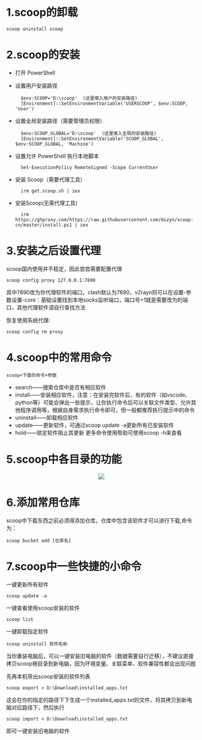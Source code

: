 # 1.scoop的卸载

    scoop uninstall scoop

# 2.scoop的安装

* 打开 PowerShell

* 设置用户安装路径

        $env:SCOOP='D:\scoop'  (这里填入用户的安装路径)
        [Environment]::SetEnvironmentVariable('USERSCOOP', $env:SCOOP, 'User')

* 设置全局安装路径（需要管理员权限）

        $env:SCOOP_GLOBAL='D:\scoop'  (这里填入全局的安装路径)
        [Environment]::SetEnvironmentVariable('SCOOP_GLOBAL', $env:SCOOP_GLOBAL, 'Machine')

* 设置允许 PowerShell 执行本地脚本

        Set-ExecutionPolicy RemoteSigned -Scope CurrentUser

* 安装 Scoop（需要代理工具）

        irm get.scoop.sh | iex

* 安装Scoop(无需代理工具)

        irm https://ghproxy.com/https://raw.githubusercontent.com/duzyn/scoop-cn/master/install.ps1 | iex

# 3.安装之后设置代理

scoop国内使用并不稳定，因此尝尝需要配置代理

    scoop config proxy 127.0.0.1:7890

其中7890改为你代理软件的端口，clash默认为7890，v2rayn则可以在设置-参数设置-core：基础设置找到本地socks监听端口，端口号+1就是需要改为的端口，其他代理软件请自行查找方法

恢复使用系统代理:

    scoop config rm proxy

# 4.scoop中的常用命令

    scoop+下面的命令+参数

* search——搜索仓库中是否有相应软件
* install——安装相应软件，注意：在安装完软件后，有的软件（如vscode、python等）可能会弹出一些提示，让你执行命令后可以关联文件类型、允许其他程序调用等，根据自身需求执行命令即可，但一般都推荐执行提示中的命令
* uninstall——卸载相应软件
* update——更新软件，可通过scoop update -a更新所有已安装软件
* hold——锁定软件阻止其更新 更多命令使用帮助可使用scoop -h来查看

# 5.scoop中各目录的功能

<div align="center"><img src="https://cdn.jsdelivr.net/gh/lcekold/blogimage@main/CUG/1.webp"></div>

# 6.添加常用仓库

scoop中下载东西之前必须得添加仓库，仓库中包含该软件才可以进行下载,命令为：

    scoop bucket add [仓库名]

# 7.scoop中一些快捷的小命令

一键更新所有软件

    scoop update -a

一键查看使用scoop安装的软件

    scoop list

一键卸载指定软件

    scoop uninstall 软件名称

当你重装电脑后，可以一键安装旧电脑的软件（数据需要自行迁移），不建议直接拷贝scoop根目录到新电脑，因为环境变量、关联菜单、软件兼容性都会出现问题

先再本机导出scoop安装的软件列表

    scoop export > D:\Download\installed_apps.txt

这会在你的指定的路径下下生成一个installed_apps.txt的文件，将其拷贝到新电脑对应路径下，然后执行

    scoop import < D:\Download\installed_apps.txt

即可一键安装旧电脑的软件

